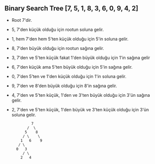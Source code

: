## Binary Search Tree [7, 5, 1, 8, 3, 6, 0, 9, 4, 2]

- Root 7'dir.

- 5, 7'den küçük olduğu için rootun soluna gelir.

- 1, hem 7'den hem 5'ten küçük olduğu için 5'in soluna gelir.

- 8, 7'den büyük olduğu için rootun sağına gelir.

- 3, 7'den ve 5'ten küçük fakat 1'den büyük olduğu için 1'in sağına gelir

- 6, 7'den küçük ama 5'ten büyük olduğu için 5'in sağına gelir.

- 0, 7'den 5'ten ve 1'den küçük olduğu için 1'in soluna gelir.

- 9, 7'den ve 8'den büyük olduğu için 8'in sağına gelir.

- 4, 7'den ve 5'ten küçük, 1'den ve 3'ten büyük olduğu için 3'ün sağına gelir.

- 2, 7'den ve 5'ten küçük, 1'den büyük ve 3'ten küçük olduğu için 3'ün soluna gelir.
     
     
     
     
               7
             /  \
            5    8
           / \    \
          1   6    9
         / \
        0   3
           / \
          2   4 
